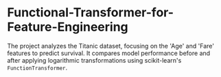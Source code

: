 # Functional-Transformer-for-Feature-Engineering
The project analyzes the Titanic dataset, focusing on the 'Age' and 'Fare' features to predict survival. It compares model performance before and after applying logarithmic transformations using scikit-learn's `FunctionTransformer`.
